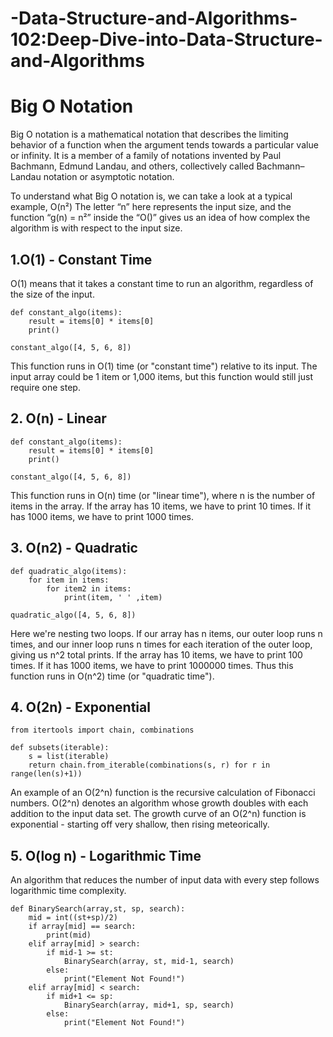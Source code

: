 # -Data-Structure-and-Algorithms-102:Deep-Dive-into-Data-Structure-and-Algorithms


# Big O Notation
Big O notation is a mathematical notation that describes the limiting behavior of a function when the argument 
tends towards a particular value or infinity. It is a member of a family of notations invented by Paul Bachmann, 
Edmund Landau, and others, collectively called Bachmann–Landau notation or asymptotic notation.

To understand what Big O notation is, we can take a look at a typical example, O(n²) 
The letter “n” here represents the input size, and the function “g(n) = n²” inside the “O()” gives us an idea of
how complex the algorithm is with respect to the input size.

## 1.O(1) - Constant Time
O(1) means that it takes a constant time to run an algorithm, regardless of the size of the input.

```
def constant_algo(items):
    result = items[0] * items[0]
    print()

constant_algo([4, 5, 6, 8])
```
This function runs in O(1) time (or "constant time") relative to its input. The input array could be 1 item 
or 1,000 items, but this function would still just require one step.

## 2. O(n) - Linear
```
def constant_algo(items):
    result = items[0] * items[0]
    print()

constant_algo([4, 5, 6, 8])
```
This function runs in O(n) time (or "linear time"), where n is the number of items in the array. If the array 
has 10 items, we have to print 10 times. If it has 1000 items, we have to print 1000 times.
## 3. O(n2) - Quadratic
```
def quadratic_algo(items):
    for item in items:
        for item2 in items:
            print(item, ' ' ,item)

quadratic_algo([4, 5, 6, 8])
```
Here we're nesting two loops. If our array has n items, our outer loop runs n times, and our inner loop runs n times 
for each iteration of the outer loop, giving us n^2 total prints. If the array has 10 items, we have to print 100 times. 
If it has 1000 items, we have to print 1000000 times. Thus this function runs in O(n^2) time (or "quadratic time").

## 4. O(2n) - Exponential

```
from itertools import chain, combinations

def subsets(iterable):
    s = list(iterable)
    return chain.from_iterable(combinations(s, r) for r in range(len(s)+1))
```
An example of an O(2^n) function is the recursive calculation of Fibonacci numbers. O(2^n) denotes an algorithm whose growth
doubles with each addition to the input data set. The growth curve of an O(2^n) function is exponential - starting off very 
shallow, then rising meteorically.

## 5. O(log n) - Logarithmic Time
An algorithm that reduces the number of input data with every step follows logarithmic time complexity.
```
def BinarySearch(array,st, sp, search):
    mid = int((st+sp)/2)
    if array[mid] == search:
        print(mid)
    elif array[mid] > search:
        if mid-1 >= st:
            BinarySearch(array, st, mid-1, search)
        else:
            print("Element Not Found!")
    elif array[mid] < search:
        if mid+1 <= sp:
            BinarySearch(array, mid+1, sp, search)
        else:
            print("Element Not Found!")
            
```
